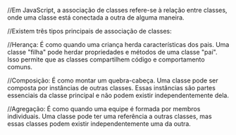 //Em JavaScript, a associação de classes refere-se à relação entre classes, onde uma classe está conectada a outra de alguma maneira.

//Existem três tipos principais de associação de classes:

//Herança: É como quando uma criança herda características dos pais. Uma classe "filha" pode herdar propriedades e métodos de uma classe "pai". Isso permite que as classes compartilhem código e comportamento comuns.

//Composição: É como montar um quebra-cabeça. Uma classe pode ser composta por instâncias de outras classes. Essas instâncias são partes essenciais da classe principal e não podem existir independentemente dela.

//Agregação: É como quando uma equipe é formada por membros individuais. Uma classe pode ter uma referência a outras classes, mas essas classes podem existir independentemente uma da outra.
